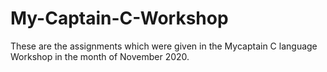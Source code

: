 # My-Captain-C-Workshop

These are the assignments which were given in the Mycaptain C language Workshop in the month of November 2020.
